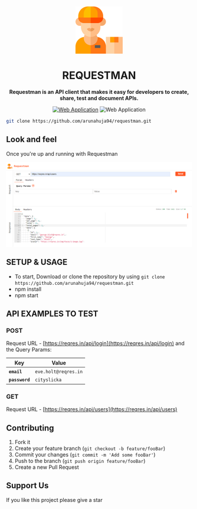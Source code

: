 <!-- Title -->

<p align="center">
    <img src="./.github-assets/requestman_logo.png" height="128">
    <h1 align="center">REQUESTMAN</h1>
</p>

<!-- Header -->

<p align="center">
  <b>Requestman is an API client that makes it easy for developers to create, share, test and document APIs.</b>
  <br />

  <p align="center">
    <!-- Web -->
    <a href="https://arunahuja94.github.io/requestman/"> <img alt="Web Application" longdesc="Requestman - Web Application" src="https://img.shields.io/badge/web-000.svg?style=flat-square&logo=GOOGLE-CHROME&labelColor=4285F4&logoColor=fff" /></a>
     <img alt="Web Application" src="https://img.shields.io/badge/Status-In%20Progress...-green" />
  </p>
  
</p>


<!-- Body -->

```sh
git clone https://github.com/arunahuja94/requestman.git
```
## Look and feel

Once you're up and running with Requestman

<p align="center">
  <img align="center" alt="Product: demo" src="./.github-assets/requestman_view.png" />
</p>

## SETUP & USAGE

- To start, Download or clone the repository by using `git clone https://github.com/arunahuja94/requestman.git`
- npm install
- npm start


## API EXAMPLES TO TEST

### POST

Request URL - [https://reqres.in/api/login](https://reqres.in/api/login) and the Query Params:

| Key             | Value                 |
| --------------- | --------------------- |
| **`email`**     | `eve.holt@reqres.in`  |
| **`password`**  | `cityslicka`          |

### GET

Request URL - [https://reqres.in/api/users](https://reqres.in/api/users)


## Contributing

1. Fork it
2. Create your feature branch (`git checkout -b feature/fooBar`)
3. Commit your changes (`git commit -m 'Add some fooBar'`)
4. Push to the branch (`git push origin feature/fooBar`)
5. Create a new Pull Request


## Support Us

If you like this project please give a star


